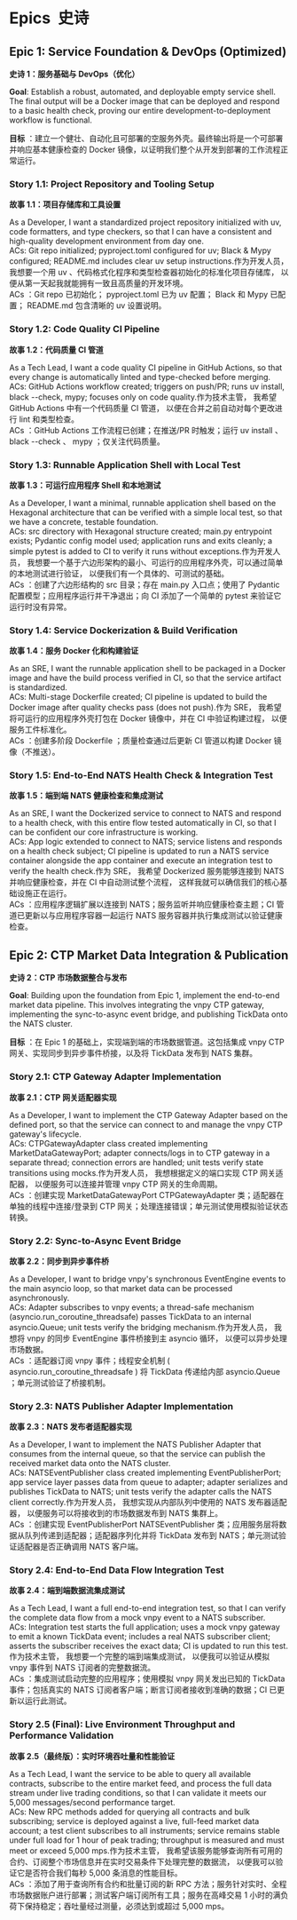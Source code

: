 # **Epics  史诗**

## **Epic 1: Service Foundation & DevOps (Optimized)**

**史诗 1：服务基础与 DevOps（优化）**

**Goal**: Establish a robust, automated, and deployable empty service shell. The final output will be a Docker image that can be deployed and respond to a basic health check, proving our entire development-to-deployment workflow is functional.

**目标** ：建立一个健壮、自动化且可部署的空服务外壳。最终输出将是一个可部署并响应基本健康检查的 Docker 镜像，以证明我们整个从开发到部署的工作流程正常运行。

### **Story 1.1: Project Repository and Tooling Setup**

**故事 1.1：项目存储库和工具设置**

As a Developer, I want a standardized project repository initialized with uv, code formatters, and type checkers, so that I can have a consistent and high-quality development environment from day one.  
ACs: Git repo initialized; pyproject.toml configured for uv; Black & Mypy configured; README.md includes clear uv setup instructions.作为开发人员， 我想要一个用 uv 、代码格式化程序和类型检查器初始化的标准化项目存储库， 以便从第一天起我就能拥有一致且高质量的开发环境。  
ACs ：Git repo 已初始化； pyproject.toml 已为 uv 配置； Black 和 Mypy 已配置； README.md 包含清晰的 uv 设置说明。

### **Story 1.2: Code Quality CI Pipeline**

**故事 1.2：代码质量 CI 管道**

As a Tech Lead, I want a code quality CI pipeline in GitHub Actions, so that every change is automatically linted and type-checked before merging.  
ACs: GitHub Actions workflow created; triggers on push/PR; runs uv install, black \--check, mypy; focuses only on code quality.作为技术主管， 我希望 GitHub Actions 中有一个代码质量 CI 管道， 以便在合并之前自动对每个更改进行 lint 和类型检查。  
ACs ：GitHub Actions 工作流程已创建；在推送/PR 时触发；运行 uv install 、 black \--check 、 mypy ；仅关注代码质量。

### **Story 1.3: Runnable Application Shell with Local Test**

**故事 1.3：可运行应用程序 Shell 和本地测试**

As a Developer, I want a minimal, runnable application shell based on the Hexagonal architecture that can be verified with a simple local test, so that we have a concrete, testable foundation.  
ACs: src directory with Hexagonal structure created; main.py entrypoint exists; Pydantic config model used; application runs and exits cleanly; a simple pytest is added to CI to verify it runs without exceptions.作为开发人员， 我想要一个基于六边形架构的最小、可运行的应用程序外壳，可以通过简单的本地测试进行验证， 以便我们有一个具体的、可测试的基础。  
ACs ：创建了六边形结构的 src 目录；存在 main.py 入口点；使用了 Pydantic 配置模型；应用程序运行并干净退出；向 CI 添加了一个简单的 pytest 来验证它运行时没有异常。

### **Story 1.4: Service Dockerization & Build Verification**

**故事 1.4：服务 Docker 化和构建验证**

As an SRE, I want the runnable application shell to be packaged in a Docker image and have the build process verified in CI, so that the service artifact is standardized.  
ACs: Multi-stage Dockerfile created; CI pipeline is updated to build the Docker image after quality checks pass (does not push).作为 SRE， 我希望将可运行的应用程序外壳打包在 Docker 镜像中，并在 CI 中验证构建过程， 以便服务工件标准化。  
ACs ：创建多阶段 Dockerfile ；质量检查通过后更新 CI 管道以构建 Docker 镜像（不推送）。

### **Story 1.5: End-to-End NATS Health Check & Integration Test**

**故事 1.5：端到端 NATS 健康检查和集成测试**

As an SRE, I want the Dockerized service to connect to NATS and respond to a health check, with this entire flow tested automatically in CI, so that I can be confident our core infrastructure is working.  
ACs: App logic extended to connect to NATS; service listens and responds on a health check subject; CI pipeline is updated to run a NATS service container alongside the app container and execute an integration test to verify the health check.作为 SRE， 我希望 Dockerized 服务能够连接到 NATS 并响应健康检查，并在 CI 中自动测试整个流程， 这样我就可以确信我们的核心基础设施正在运行。  
ACs ：应用程序逻辑扩展以连接到 NATS；服务监听并响应健康检查主题；CI 管道已更新以与应用程序容器一起运行 NATS 服务容器并执行集成测试以验证健康检查。

## **Epic 2: CTP Market Data Integration & Publication**

**史诗 2：CTP 市场数据整合与发布**

**Goal**: Building upon the foundation from Epic 1, implement the end-to-end market data pipeline. This involves integrating the vnpy CTP gateway, implementing the sync-to-async event bridge, and publishing TickData onto the NATS cluster.

**目标** ：在 Epic 1 的基础上，实现端到端的市场数据管道。这包括集成 vnpy CTP 网关、实现同步到异步事件桥接，以及将 TickData 发布到 NATS 集群。

### **Story 2.1: CTP Gateway Adapter Implementation**

**故事 2.1：CTP 网关适配器实现**

As a Developer, I want to implement the CTP Gateway Adapter based on the defined port, so that the service can connect to and manage the vnpy CTP gateway's lifecycle.  
ACs: CTPGatewayAdapter class created implementing MarketDataGatewayPort; adapter connects/logs in to CTP gateway in a separate thread; connection errors are handled; unit tests verify state transitions using mocks.作为开发人员， 我想根据定义的端口实现 CTP 网关适配器， 以便服务可以连接并管理 vnpy CTP 网关的生命周期。  
ACs ：创建实现 MarketDataGatewayPort CTPGatewayAdapter 类；适配器在单独的线程中连接/登录到 CTP 网关；处理连接错误；单元测试使用模拟验证状态转换。

### **Story 2.2: Sync-to-Async Event Bridge**

**故事 2.2：同步到异步事件桥**

As a Developer, I want to bridge vnpy's synchronous EventEngine events to the main asyncio loop, so that market data can be processed asynchronously.  
ACs: Adapter subscribes to vnpy events; a thread-safe mechanism (asyncio.run\_coroutine\_threadsafe) passes TickData to an internal asyncio.Queue; unit tests verify the bridging mechanism.作为开发人员， 我想将 vnpy 的同步 EventEngine 事件桥接到主 asyncio 循环， 以便可以异步处理市场数据。  
ACs ：适配器订阅 vnpy 事件；线程安全机制 ( asyncio.run\_coroutine\_threadsafe ) 将 TickData 传递给内部 asyncio.Queue ；单元测试验证了桥接机制。

### **Story 2.3: NATS Publisher Adapter Implementation**

**故事 2.3：NATS 发布者适配器实现**

As a Developer, I want to implement the NATS Publisher Adapter that consumes from the internal queue, so that the service can publish the received market data onto the NATS cluster.  
ACs: NATSEventPublisher class created implementing EventPublisherPort; app service layer passes data from queue to adapter; adapter serializes and publishes TickData to NATS; unit tests verify the adapter calls the NATS client correctly.作为开发人员， 我想实现从内部队列中使用的 NATS 发布器适配器， 以便服务可以将接收到的市场数据发布到 NATS 集群上。  
ACs ：创建实现 EventPublisherPort NATSEventPublisher 类；应用服务层将数据从队列传递到适配器；适配器序列化并将 TickData 发布到 NATS；单元测试验证适配器是否正确调用 NATS 客户端。

### **Story 2.4: End-to-End Data Flow Integration Test**

**故事 2.4：端到端数据流集成测试**

As a Tech Lead, I want a full end-to-end integration test, so that I can verify the complete data flow from a mock vnpy event to a NATS subscriber.  
ACs: Integration test starts the full application; uses a mock vnpy gateway to emit a known TickData event; includes a real NATS subscriber client; asserts the subscriber receives the exact data; CI is updated to run this test.作为技术主管， 我想要一个完整的端到端集成测试， 以便我可以验证从模拟 vnpy 事件到 NATS 订阅者的完整数据流。  
ACs ：集成测试启动完整的应用程序；使用模拟 vnpy 网关发出已知的 TickData 事件；包括真实的 NATS 订阅者客户端；断言订阅者接收到准确的数据；CI 已更新以运行此测试。

### **Story 2.5 (Final): Live Environment Throughput and Performance Validation**

**故事 2.5（最终版）：实时环境吞吐量和性能验证**

As a Tech Lead, I want the service to be able to query all available contracts, subscribe to the entire market feed, and process the full data stream under live trading conditions, so that I can validate it meets our 5,000 messages/second performance target.  
ACs: New RPC methods added for querying all contracts and bulk subscribing; service is deployed against a live, full-feed market data account; a test client subscribes to all instruments; service remains stable under full load for 1 hour of peak trading; throughput is measured and must meet or exceed 5,000 mps.作为技术主管， 我希望该服务能够查询所有可用的合约、订阅整个市场信息并在实时交易条件下处理完整的数据流， 以便我可以验证它是否符合我们每秒 5,000 条消息的性能目标。  
ACs ：添加了用于查询所有合约和批量订阅的新 RPC 方法；服务针对实时、全程市场数据账户进行部署；测试客户端订阅所有工具；服务在高峰交易 1 小时的满负荷下保持稳定；吞吐量经过测量，必须达到或超过 5,000 mps。
